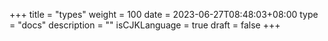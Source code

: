 +++
title = "types"
weight = 100
date = 2023-06-27T08:48:03+08:00
type = "docs"
description = ""
isCJKLanguage = true
draft = false
+++